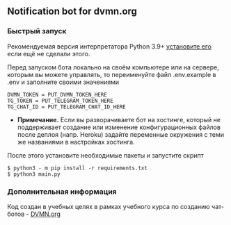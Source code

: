 ## Notification bot for dvmn.org


### **Быстрый запуск**

Рекомендуемая версия интерпретатора Python 3.9+ [установите его](https://www.python.org) если ещё не сделали этого.

Перед запуском бота локально на своём компьютере или на сервере, которым вы можете управлять, то переименуйте файл .env.example в .env и заполните своими значениями

```dotenv
DVMN_TOKEN = PUT_DVMN_TOKEN_HERE
TG_TOKEN = PUT_TELEGRAM_TOKEN_HERE
TG_CHAT_ID = PUT_TELEGRAM_CHAT_ID_HERE
```

- **Примечание.** Если вы разворачиваете бот на хостинге, который не поддерживает создание или изменение конфигурационных файлов после деплоя (напр. Heroku) задайте переменные окружения с теми же названиями в настройках хостинга.

После этого установите необходимые пакеты и запустите скрипт

```commandline
$ python3 - m pip install -r requirements.txt
$ python3 main.py
```

### **Дополнительная информация**
Код создан в учебных целях в рамках учебного курса по созданию чат-ботов - [DVMN.org](https://dvmn.org)
